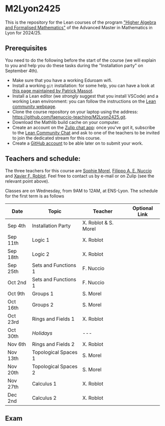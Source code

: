 # M2Lyon2425
This is the repository for the Lean courses of the program <a href="http://mathematiques.ens-lyon.fr/parcours-2024-2025-394652.kjsp">"Higher Algebra and Formalised Mathematics"</a> of the Advanced Master in Mathematics in Lyon for 2024/25.

## Prerequisites

You need to do the following before the start of the course (we will explain to you and help you do these tasks during the "Installation party" on September 4th).
* Make sure that you have a working Eduroam wifi.
* Install a working `git` installation: for some help, you
can have a look at <a href="https://www.imo.universite-paris-saclay.fr/~patrick.massot/misc/git.html">this page maintained by Patrick Massot</a>.
* Install a Lean editor (we *strongly* suggest that you install VSCode) and a working Lean environment: you can follow the instructions on the <a href="https://leanprover-community.github.io/get_started.html">Lean community webpage</a>.
* Clone the course repository on your laptop using the address: https://github.com/faenuccio-teaching/M2Lyon2425.git.
* Download the Mathlib build cache on your computer.
* Create an account on the <a href="https://zulip.com/">Zulip chat app</a>: once you've got it, subscribe to the <a href="https://leanprover.zulipchat.com/">Lean Community Chat</a> and ask to one of the teachers to be invited to join the dedicated stream for this course.
* Create a <a href="https://github.com">GitHub account</a> to be able later on to submit your work.

## Teachers and schedule:

The three teachers for this course are <a href="mailto: sophie.morel@ens-lyon.fr">Sophie Morel</a>, <a href="mailto: filippo.nuccio@univ-st-etienne.fr">Filippo A. E. Nuccio</a> and <a href="mailto: roblot@math.univ-lyon1.fr">Xavier F. Roblot</a>. Feel free to contact us by e-mail or on Zulip (see the relevant point above).

Classes are on Wednesday, from 9AM to 12AM, at ENS-Lyon. The schedule for the first term is as follows

| Date      | Topic         | Teacher | Optional Link
|-----------|---------------|---------|---------------
| Sep 4th| Installation Party | X. Roblot & S. Morel|
| Sep 11th | Logic 1 | X. Roblot |
| Sep 18th | Logic 2 | X. Roblot |
| Sep 25th | Sets and Functions 1 | F. Nuccio |
| Oct 2nd | Sets and Functions 1 | F. Nuccio |
| Oct 9th | Groups 1 | S. Morel
| Oct 16th | Groups 2 | S. Morel
| Oct 23rd | Rings and Fields 1 | X. Roblot
| Oct 30th | _Holidays_ | ---
| Nov 6th | Rings and Fields 2 | X. Roblot
| Nov 13th | Topological Spaces 1 | S. Morel
| Nov 20th | Topological Spaces 2 | S. Morel
| Nov 27th | Calculus 1 | X. Roblot
| Dec 2nd | Calculus 2 | X. Roblot

## Exam


